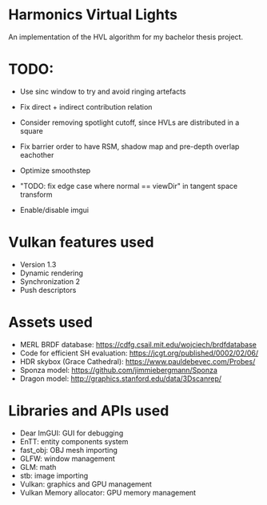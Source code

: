 # Harmonics Virtual Lights
An implementation of the HVL algorithm for my bachelor thesis project.

# TODO:
* Use sinc window to try and avoid ringing artefacts
* Fix direct + indirect contribution relation
* Consider removing spotlight cutoff, since HVLs are distributed in a square

* Fix barrier order to have RSM, shadow map and pre-depth overlap eachother
* Optimize smoothstep
* "TODO: fix edge case where normal == viewDir" in tangent space transform
* Enable/disable imgui

# Vulkan features used
* Version 1.3
* Dynamic rendering
* Synchronization 2
* Push descriptors

# Assets used
* MERL BRDF database: https://cdfg.csail.mit.edu/wojciech/brdfdatabase
* Code for efficient SH evaluation: https://jcgt.org/published/0002/02/06/
* HDR skybox (Grace Cathedral): https://www.pauldebevec.com/Probes/
* Sponza model: https://github.com/jimmiebergmann/Sponza
* Dragon model: http://graphics.stanford.edu/data/3Dscanrep/

# Libraries and APIs used
* Dear ImGUI: GUI for debugging
* EnTT: entity components system
* fast_obj: OBJ mesh importing
* GLFW: window management
* GLM: math
* stb: image importing
* Vulkan: graphics and GPU management
* Vulkan Memory allocator: GPU memory management